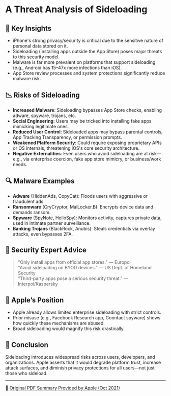 # A Threat Analysis of Sideloading

## 📌 Key Insights

- iPhone's strong privacy/security is critical due to the sensitive nature of personal data stored on it.
- Sideloading (installing apps outside the App Store) poses major threats to this security model.
- Malware is far more prevalent on platforms that support sideloading (e.g., Android has 15–47x more infections than iOS).
- App Store review processes and system protections significantly reduce malware risk.

## 📉 Risks of Sideloading

- **Increased Malware**: Sideloading bypasses App Store checks, enabling adware, spyware, trojans, etc.
- **Social Engineering**: Users may be tricked into installing fake apps mimicking legitimate ones.
- **Reduced User Control**: Sideloaded apps may bypass parental controls, App Tracking Transparency, or permission prompts.
- **Weakened Platform Security**: Could require exposing proprietary APIs or OS internals, threatening iOS's core security architecture.
- **Negative Externalities**: Even users who avoid sideloading are at risk—e.g., via enterprise coercion, fake app store mimicry, or business/work needs.

## 🔍 Malware Examples

- **Adware** (HiddenAds, CopyCat): Floods users with aggressive or fraudulent ads.
- **Ransomware** (CryCryptor, MalLocker.B): Encrypts device data and demands ransom.
- **Spyware** (SpyNote, HelloSpy): Monitors activity, captures private data, used in intimate partner surveillance.
- **Banking Trojans** (BlackRock, Anubis): Steals credentials via overlay attacks, even bypasses 2FA.

## 🧠 Security Expert Advice

> "Only install apps from official app stores." — Europol  
> "Avoid sideloading on BYOD devices." — US Dept. of Homeland Security  
> "Third-party apps pose a serious security threat." — Interpol/Kaspersky

## 🚫 Apple’s Position

- Apple already allows limited enterprise sideloading with strict controls.
- Prior misuse (e.g., Facebook Research app, Goontact spyware) shows how quickly these mechanisms are abused.
- Broad sideloading would magnify this risk drastically.

## 📎 Conclusion

Sideloading introduces widespread risks across users, developers, and organizations. Apple asserts that it would degrade platform trust, increase attack surfaces, and diminish privacy protections for all users—not just those who sideload.

---

📄 [Original PDF Summary Provided by Apple (Oct 2021)](https://www.apple.com/privacy/docs/Building_a_Trusted_Ecosystem_for_Millions_of_Apps.pdf)
